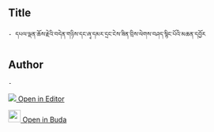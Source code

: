 ## Title
	- དཔལ་ལྡན་ཆོས་རྗེའི་བདེན་གཉིས་དང་ཞྭ་དམར་དྲང་ངེས་ཟིན་བྲིས་ལེགས་བཤད་སྙིང་པོའི་མཆན་དབྱོར

## Author
	- 



[<img src="https://img.icons8.com/color/25/000000/edit-property.png"> Open in Editor](http://editor.openpecha.org/P000750)

[<img width="25" src="https://library.bdrc.io/icons/BUDA-small.svg"> Open in Buda](https://library.bdrc.io/show/bdr:IE0OPP000750)
